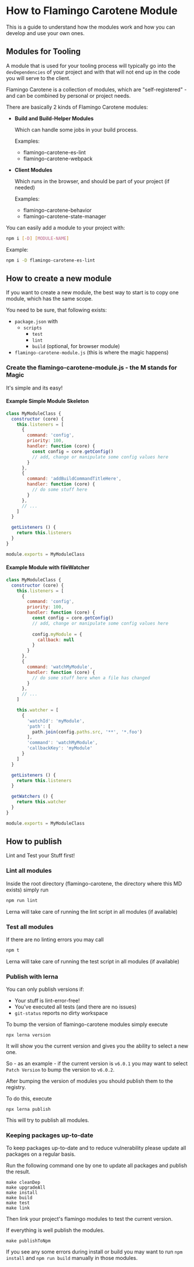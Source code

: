 # How to Flamingo Carotene Module
This is a guide to understand how the modules work and how you can develop and use your own ones.

## Modules for Tooling
A module that is used for your tooling process will typically go into the `devDependencies` of your project and with
that will not end up in the code you will serve to the client.

Flamingo Carotene is a collection of modules, which are "self-registered" - and can be combined by personal or project
needs.

There are basically 2 kinds of Flamingo Carotene modules:

* __Build and Build-Helper Modules__
  
  Which can handle some jobs in your build process.

  Examples:
  * flamingo-carotene-es-lint
  * flamingo-carotene-webpack
  
* __Client Modules__

  Which runs in the browser, and should be part of your project (if needed)

  Examples:
  * flamingo-carotene-behavior
  * flamingo-carotene-state-manager
  
You can easily add a module to your project with:
```bash
npm i [-D] [MODULE-NAME]
``` 
Example:
```bash
npm i -D flamingo-carotene-es-lint  
``` 

## How to create a new module

If you want to create a new module, the best way to start is to copy one module, which has the same scope.

You need to be sure, that following exists:
* `package.json` with 
  * `scripts`
    * `test`
    * `lint`
    * `build` (optional, for browser module)
* `flamingo-carotene-module.js` (this is where the magic happens)

### Create the flamingo-carotene-module.js - the M stands for Magic

It's simple and its easy!

#### Example Simple Module Skeleton

```js
class MyModuleClass {
  constructor (core) {
    this.listeners = [
      {
        command: 'config',
        priority: 100,
        handler: function (core) {
          const config = core.getConfig()
          // add, change or manipulate some config values here
        }
      },
      {
        command: 'addBuildCommandTitleHere',
        handler: function (core) {
          // do some stuff here
        }
      },
      // ...
    ]
  }

  getListeners () {
    return this.listeners
  }
}

module.exports = MyModuleClass 
```

#### Example Module with fileWatcher

```js
class MyModuleClass {
  constructor (core) {
    this.listeners = [
      {
        command: 'config',
        priority: 100,
        handler: function (core) {
          const config = core.getConfig()
          // add, change or manipulate some config values here
          
          config.myModule = {
            callback: null
          }
        }
      },
      {
        command: 'watchMyModule',
        handler: function (core) {
          // do some stuff here when a file has changed
        }
      },
      // ...
    ]

    this.watcher = [
      {
        'watchId': 'myModule',
        'path': [
          path.join(config.paths.src, '**', '*.foo')
        ],
        'command': 'watchMyModule',
        'callbackKey': 'myModule'
      }
    ]
  }

  getListeners () {
    return this.listeners
  }

  getWatchers () {
    return this.watcher
  }
}

module.exports = MyModuleClass
```

## How to publish

Lint and Test your Stuff first!

### Lint all modules

Inside the root directory (flamingo-carotene, the directory where this MD exists) simply run
```bash
npm run lint
```
Lerna will take care of running the lint script in all modules (if available)

### Test all modules
If there are no linting errors you may call
```bash
npm t
```
Lerna will take care of running the test script in all modules (if available)

### Publish with lerna
You can only publish versions if: 
* Your stuff is lint-error-free!
* You've executed all tests (and there are no issues)
* `git-status` reports no dirty workspace

To bump the version of flamingo-carotene modules simply execute
```
npx lerna version
```
It will show you the current version and gives you the ability to select a new one.

So - as an example - if the current version is
`v6.0.1` you may want to select `Patch Version` to bump the version to `v6.0.2`.


After bumping the version of modules you should publish them to the registry.

To do this, execute
```
npx lerna publish
```
This will try to publish all modules.

### Keeping packages up-to-date
To keep packages up-to-date and to reduce vulnerability please update all packages on a regular basis.

Run the following command one by one to update all packages and publish the result. 
```shell script
make cleanDep
make upgradeAll
make install
make build
make test
make link
```

Then link your project's flamingo modules to test the current version.

If everything is well publish the modules.
```
make publishToNpm
```

If you see any some errors during install or build you may want to run ```npm install``` and ```npm run build``` manually in those modules.
